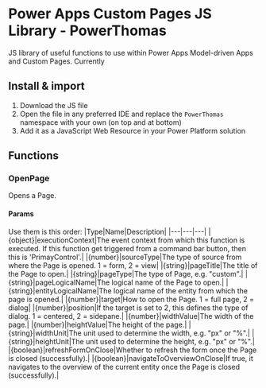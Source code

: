# Power Apps Custom Pages JS Library - PowerThomas
JS library of useful functions to use within Power Apps Model-driven Apps and Custom Pages. Currently

## Install & import
1. Download the JS file
2. Open the file in any preferred IDE and replace the `PowerThomas` namespace with your own (on top and at bottom)
2. Add it as a JavaScript Web Resource in your Power Platform solution

## Functions
### OpenPage
Opens a Page.
#### Params
Use them is this order:
|Type|Name|Description|
|---|---|---|
|{object}|executionContext|The event context from which this function is executed. If this function get triggered from a command bar button, then this is 'PrimayControl'.|
|{number}|sourceType|The type of source from where the Page is opened. 1 = form, 2 = view|
|{string}|pageTitle|The title of the Page to open.|
|{string}|pageType|The type of Page, e.g. "custom".|
|{string}|pageLogicalName|The logical name of the Page to open.|
|{string}|entityLogicalName|The logical name of the entity from which the page is opened.|
|{number}|target|How to open the Page. 1 = full page, 2 = dialog|
|{number}|position|If the target is set to 2, this defines the type of dialog. 1 = centered, 2 = sidepane.|
|{number}|widthValue|The width of the page.|
|{number}|heightValue|The height of the page.|
|{string}|widthUnit|The unit used to determine the width, e.g. "px" or "%".|
|{string}|heightUnit|The unit used to determine the height, e.g. "px" or "%".|
|{boolean}|refreshFormOnClose|Whether to refresh the form once the Page is closed (successfully).|
|{boolean}|navigateToOverviewOnClose|If true, it navigates to the overview of the current entity once the Page is closed (successfully).|
